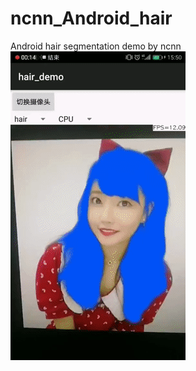 # ncnn_Android_hair
Android hair segmentation demo by ncnn  
![image](https://github.com/FeiGeChuanShu/ncnn_Android_hair/blob/main/result.gif)
